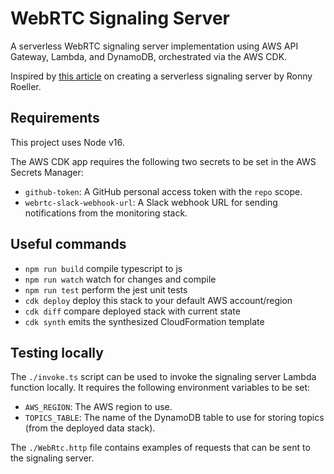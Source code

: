 # WebRTC Signaling Server

A serverless WebRTC signaling server implementation using AWS API Gateway, Lambda, and DynamoDB, orchestrated via the AWS CDK.

Inspired by [this article](https://medium.com/collaborne-engineering/serverless-yjs-72d0a84326a2) on creating a serverless signaling server by Ronny Roeller.

## Requirements

This project uses Node v16.

The AWS CDK app requires the following two secrets to be set in the AWS Secrets Manager:
- `github-token`: A GitHub personal access token with the `repo` scope.
- `webrtc-slack-webhook-url`: A Slack webhook URL for sending notifications from the monitoring stack.

## Useful commands

- `npm run build` compile typescript to js
- `npm run watch` watch for changes and compile
- `npm run test` perform the jest unit tests
- `cdk deploy` deploy this stack to your default AWS account/region
- `cdk diff` compare deployed stack with current state
- `cdk synth` emits the synthesized CloudFormation template

## Testing locally

The `./invoke.ts` script can be used to invoke the signaling server Lambda function locally. It requires the following environment variables to be set:

- `AWS_REGION`: The AWS region to use.
- `TOPICS_TABLE`: The name of the DynamoDB table to use for storing topics (from the deployed data stack).

The `./WebRtc.http` file contains examples of requests that can be sent to the signaling server.
